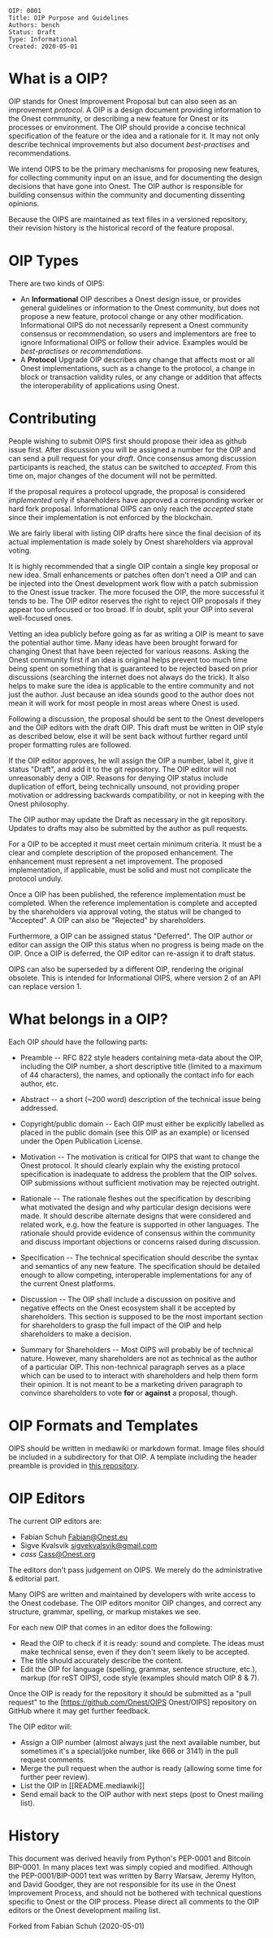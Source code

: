     OIP: 0001
    Title: OIP Purpose and Guidelines
    Authors: bench
    Status: Draft
    Type: Informational
    Created: 2020-05-01

# What is a OIP?

OIP stands for Onest Improvement Proposal but can also seen as an
improvement *protocol*. A OIP is a design document providing information to the
Onest community, or describing a new feature for Onest or its processes
or environment. The OIP should provide a concise technical specification of the
feature or the idea and a rationale for it. It may not only describe technical
improvements but also document *best-practises* and recommendations.

We intend OIPS to be the primary mechanisms for proposing new features, for
collecting community input on an issue, and for documenting the design decisions
that have gone into Onest. The OIP author is responsible for building
consensus within the community and documenting dissenting opinions.

Because the OIPS are maintained as text files in a versioned repository, their
revision history is the historical record of the feature proposal.

# OIP Types

There are two kinds of OIPS:

* An **Informational** OIP describes a Onest design issue, or provides general
  guidelines or information to the Onest community, but does not propose a
  new feature, protocol change or any other modification. Informational OIPS do
  not necessarily represent a Onest community consensus or recommendation,
  so users and implementors are free to ignore Informational OIPS or follow
  their advice. Examples would be *best-practises* or *recommendations*.
* A **Protocol** Upgrade OIP describes any change that affects most or all
  Onest implementations, such as a change to the protocol, a change in block
  or transaction validity rules, or any change or addition that affects the
  interoperability of applications using Onest.

# Contributing

People wishing to submit OIPS first should propose their idea as github
issue first. After discussion you will be assigned a number for the OIP
and can send a pull request for your *draft*. Once consensus among
discussion participants is reached, the status can be switched to
*accepted*. From this time on, major changes of the document will not be
permitted.

If the proposal requires a protocol upgrade, the proposal is considered
*implemented* only if shareholders have approved a corresponding worker or
hard fork proposal. Informational OIPS can only reach the *accepted*
state since their implementation is not enforced by the blockchain.

We are fairly liberal with listing OIP drafts here since the
final decision of its actual implementation is made solely by Onest
shareholders via approval voting.

It is highly recommended that a single OIP contain a single key
proposal or new idea. Small enhancements or patches often don't need a
OIP and can be injected into the Onest development work flow with a
patch submission to the Onest issue tracker. The more focused the
OIP, the more successful it tends to be. The OIP editor reserves the
right to reject OIP proposals if they appear too unfocused or too
broad. If in doubt, split your OIP into several well-focused ones.

Vetting an idea publicly before going as far as writing a OIP is meant to save
the potential author time. Many ideas have been brought forward for changing
Onest that have been rejected for various reasons. Asking the Onest
community first if an idea is original helps prevent too much time being spent
on something that is guaranteed to be rejected based on prior discussions
(searching the internet does not always do the trick). It also helps to make
sure the idea is applicable to the entire community and not just the author.
Just because an idea sounds good to the author does not mean it will work for
most people in most areas where Onest is used.

Following a discussion, the proposal should be sent to the Onest developers
and the OIP editors with the draft OIP. This draft must be written in OIP
style as described below, else it will be sent back without further regard until
proper formatting rules are followed.

If the OIP editor approves, he will assign the OIP a number, label it, give it
status "Draft", and add it to the git repository. The OIP editor will not
unreasonably deny a OIP. Reasons for denying OIP status include duplication
of effort, being technically unsound, not providing proper motivation or
addressing backwards compatibility, or not in keeping with the Onest
philosophy.

The OIP author may update the Draft as necessary in the git repository. Updates
to drafts may also be submitted by the author as pull requests.

For a OIP to be accepted it must meet certain minimum criteria. It must be a
clear and complete description of the proposed enhancement. The enhancement must
represent a net improvement. The proposed implementation, if applicable, must be
solid and must not complicate the protocol unduly.

Once a OIP has been published, the reference implementation must be
completed.  When the reference implementation is complete and accepted
by the shareholders via approval voting, the status will be changed to
"Accepted". A OIP can also be "Rejected" by shareholders.

Furthermore, a OIP can be assigned status "Deferred". The OIP author or editor
can assign the OIP this status when no progress is being made on the OIP. Once
a OIP is deferred, the OIP editor can re-assign it to draft status.

OIPS can also be superseded by a different OIP, rendering the original
obsolete. This is intended for Informational OIPS, where version 2 of an API
can replace version 1.

# What belongs in a OIP?

Each OIP *should* have the following parts:

* Preamble -- RFC 822 style headers containing meta-data about the OIP,
  including the OIP number, a short descriptive title (limited to a maximum of
  44 characters), the names, and optionally the contact info for each author,
  etc.

* Abstract -- a short (~200 word) description of the technical issue being
  addressed.

* Copyright/public domain -- Each OIP must either be explicitly labelled as
  placed in the public domain (see this OIP as an example) or licensed under
  the Open Publication License.

* Motivation -- The motivation is critical for OIPS that want to change the
  Onest protocol. It should clearly explain why the existing protocol
  specification is inadequate to address the problem that the OIP solves. OIP
  submissions without sufficient motivation may be rejected outright.

* Rationale -- The rationale fleshes out the specification by describing what
  motivated the design and why particular design decisions were made. It should
  describe alternate designs that were considered and related work, e.g. how the
  feature is supported in other languages. The rationale should provide evidence
  of consensus within the community and discuss important objections or concerns
  raised during discussion.

* Specification -- The technical specification should describe the syntax and
  semantics of any new feature. The specification should be detailed enough to
  allow competing, interoperable implementations for any of the current
  Onest platforms.

* Discussion -- The OIP shall include a discussion on positive and negative
  effects on the Onest ecosystem shall it be accepted by shareholders. This
  section is supposed to be the most important section for shareholders to grasp
  the full impact of the OIP and help shareholders to make a decision.

* Summary for Shareholders -- Most OIPS will probably be of technical nature.
  However, many shareholders are not as technical as the author of a particular
  OIP. This non-technical paragraph serves as a place which can be used to
  to interact with shareholders and help them form their opinion. It is not
  meant to be a marketing driven paragraph to convince shareholders to vote
  **for** or **against** a proposal, though.

# OIP Formats and Templates

OIPS should be written in mediawiki or markdown format. Image files should be
included in a subdirectory for that OIP. A template including the header
preamble is provided in [this repository](OIPS-Template.md).

# OIP Editors

The current OIP editors are:

 * Fabian Schuh <Fabian@Onest.eu>
 * Sigve Kvalsvik <sigvekvalsvik@gmail.com>
 * *cass* <Cass@Onest.org>

The editors don't pass judgement on OIPS. We merely do the administrative &
editorial part.

Many OIPS are written and maintained by developers with write access to the
Onest codebase. The OIP editors monitor OIP changes, and correct any
structure, grammar, spelling, or markup mistakes we see.

For each new OIP that comes in an editor does the following:

* Read the OIP to check if it is ready: sound and complete. The ideas must make
  technical sense, even if they don't seem likely to be accepted.
* The title should accurately describe the content.
* Edit the OIP for language (spelling, grammar, sentence structure, etc.),
  markup (for reST OIPS), code style (examples should match OIP 8 & 7).

Once the OIP is ready for the repository it should be submitted as a "pull
request" to the [https://github.com/Onest/OIPS Onest/OIPS] repository
on GitHub where it may get further feedback.

The OIP editor will:

* Assign a OIP number (almost always just the next available number, but
  sometimes it's a special/joke number, like 666 or 3141) in the pull request
  comments.
* Merge the pull request when the author is ready (allowing some time for
  further peer review).
* List the OIP in [[README.mediawiki]]
* Send email back to the OIP author with next steps (post to Onest mailing
  list).

# History

This document was derived heavily from Python's PEP-0001 and Bitcoin BIP-0001.
In many places text was simply copied and modified. Although the
PEP-0001/BIP-0001 text was written by Barry Warsaw, Jeremy Hylton, and David
Goodger, they are not responsible for its use in the Onest Improvement
Process, and should not be bothered with technical questions specific to
Onest or the OIP process. Please direct all comments to the OIP editors
or the Onest development mailing list.

Forked from  Fabian Schuh (2020-05-01)
